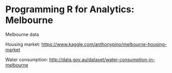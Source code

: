 # Programming R for Analytics: Melbourne
Melbourne data

Housing market:
https://www.kaggle.com/anthonypino/melbourne-housing-market


Water consumption:
http://data.gov.au/dataset/water-consumption-in-melbourne

